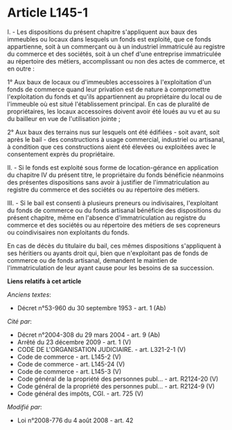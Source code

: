# Article L145-1

I. - Les dispositions du présent chapitre s'appliquent aux baux des immeubles ou locaux dans lesquels un fonds est exploité,
que ce fonds appartienne, soit à un commerçant ou à un industriel immatriculé au registre du commerce et des sociétés, soit à
un chef d'une entreprise immatriculée au répertoire des métiers, accomplissant ou non des actes de commerce, et en outre :

1° Aux baux de locaux ou d'immeubles accessoires à l'exploitation d'un fonds de commerce quand leur privation est de nature à
compromettre l'exploitation du fonds et qu'ils appartiennent au propriétaire du local ou de l'immeuble où est situé
l'établissement principal. En cas de pluralité de propriétaires, les locaux accessoires doivent avoir été loués au vu et au
su du bailleur en vue de l'utilisation jointe ;

2° Aux baux des terrains nus sur lesquels ont été édifiées - soit avant, soit après le bail - des constructions à usage
commercial, industriel ou artisanal, à condition que ces constructions aient été élevées ou exploitées avec le consentement
exprès du propriétaire.

II. - Si le fonds est exploité sous forme de location-gérance en application du chapitre IV du présent titre, le propriétaire
du fonds bénéficie néanmoins des présentes dispositions sans avoir à justifier de l'immatriculation au registre du commerce
et des sociétés ou au répertoire des métiers.

III. - Si le bail est consenti à plusieurs preneurs ou indivisaires, l'exploitant du fonds de commerce ou du fonds artisanal
bénéficie des dispositions du présent chapitre, même en l'absence d'immatriculation au registre du commerce et des sociétés
ou au répertoire des métiers de ses copreneurs ou coindivisaires non exploitants du fonds. 

En cas de décès du titulaire du bail, ces mêmes dispositions s'appliquent à ses héritiers ou ayants droit qui, bien que
n'exploitant pas de fonds de commerce ou de fonds artisanal, demandent le maintien de l'immatriculation de leur ayant cause
pour les besoins de sa succession.

**Liens relatifs à cet article**

_Anciens textes_:

  - Décret n°53-960 du 30 septembre 1953 - art. 1 (Ab)

_Cité par_:

  - Décret n°2004-308 du 29 mars 2004 - art. 9 (Ab)
  - Arrêté du 23 décembre 2009 - art. 1 (V)
  - CODE DE L'ORGANISATION JUDICIAIRE. - art. L321-2-1 (V)
  - Code de commerce - art. L145-2 (V)
  - Code de commerce - art. L145-24 (V)
  - Code de commerce - art. L145-3 (V)
  - Code général de la propriété des personnes publ... - art. R2124-20 (V)
  - Code général de la propriété des personnes publ... - art. R2124-9 (V)
  - Code général des impôts, CGI. - art. 725 (V)

_Modifié par_:

  - Loi n°2008-776 du 4 août 2008 - art. 42
